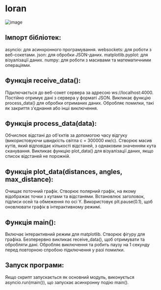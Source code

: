 # loran
![image](https://github.com/user-attachments/assets/6866e90b-ff28-4d88-9072-09a954ea5073)

## Імпорт бібліотек:

asyncio: для асинхронного програмування.
websockets: для роботи з веб-сокетами.
json: для обробки JSON-даних.
matplotlib.pyplot: для візуалізації даних.
numpy: для роботи з масивами та математичними операціями.

## Функція receive_data():

Підключається до веб-сокет сервера за адресою ws://localhost:4000.
Постійно отримує дані з сервера у форматі JSON.
Викликає функцію process_data() для обробки отриманих даних.
Обробляє помилки, такі як закриття з'єднання або інші виключення.

## Функція process_data(data):

Обчислює відстані до об'єктів за допомогою часу відгуку (використовуючи швидкість світла c = 300000 км/с).
Створює масив кутів, який відповідає кількості відстаней, з однаковим значенням кута сканування.
Викликає функцію plot_data() для візуалізації даних, якщо список відстаней не порожній.

## Функція plot_data(distances, angles, max_distance):

Очищає поточний графік.
Створює полярний графік, на якому відображає точки з кутами та відстанями.
Встановлює заголовок, підписи осей та обмеження по осі Y.
Використовує plt.pause(0.1), щоб оновлювати графік в інтерактивному режимі.

## Функція main():

Включає інтерактивний режим для matplotlib.
Створює фігуру для графіка.
Безперервно викликає receive_data(), щоб отримувати та обробляти дані.
Обробляє виключення та робить паузу на 1 секунду перед повторною спробою підключення у разі помилки.

## Запуск програми:

Якщо скрипт запускається як основний модуль, виконується asyncio.run(main()), що запускає асинхронну подію main().
